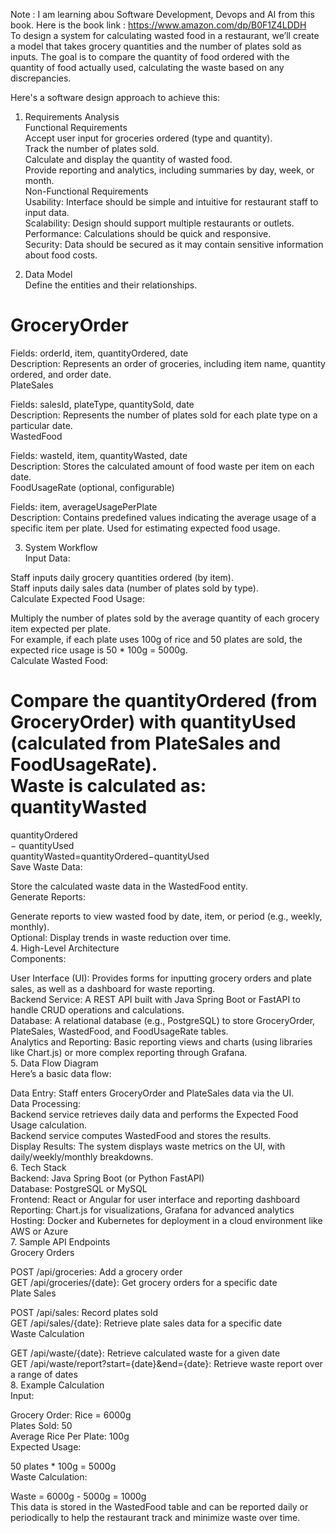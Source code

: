 Note : I am learning abou Software Development, Devops and AI from this book. Here is the book link : https://www.amazon.com/dp/B0F1Z4LDDH <br/>
To design a system for calculating wasted food in a restaurant, we’ll create a model that takes grocery quantities and the number of plates sold as inputs. The goal is to compare the quantity of food ordered with the quantity of food actually used, calculating the waste based on any discrepancies. <br/>

Here's a software design approach to achieve this: <br/>

1. Requirements Analysis <br/>
Functional Requirements <br/>
Accept user input for groceries ordered (type and quantity). <br/>
Track the number of plates sold. <br/>
Calculate and display the quantity of wasted food. <br/>
Provide reporting and analytics, including summaries by day, week, or month. <br/>
Non-Functional Requirements <br/>
Usability: Interface should be simple and intuitive for restaurant staff to input data. <br/>
Scalability: Design should support multiple restaurants or outlets. <br/>
Performance: Calculations should be quick and responsive. <br/>
Security: Data should be secured as it may contain sensitive information about food costs. <br/>

2. Data Model <br/>
Define the entities and their relationships. <br/>

# GroceryOrder <br/>

Fields: orderId, item, quantityOrdered, date <br/>
Description: Represents an order of groceries, including item name, quantity ordered, and order date. <br/>
PlateSales <br/>

Fields: salesId, plateType, quantitySold, date <br/>
Description: Represents the number of plates sold for each plate type on a particular date. <br/>
WastedFood <br/>

Fields: wasteId, item, quantityWasted, date <br/>
Description: Stores the calculated amount of food waste per item on each date. <br/>
FoodUsageRate (optional, configurable) <br/>

Fields: item, averageUsagePerPlate <br/>
Description: Contains predefined values indicating the average usage of a specific item per plate. Used for estimating expected food usage. <br/>

3. System Workflow <br/>
Input Data: <br/>

Staff inputs daily grocery quantities ordered (by item). <br/>
Staff inputs daily sales data (number of plates sold by type). <br/>
Calculate Expected Food Usage: <br/>

Multiply the number of plates sold by the average quantity of each grocery item expected per plate. <br/>
For example, if each plate uses 100g of rice and 50 plates are sold, the expected rice usage is 50 * 100g = 5000g. <br/>
Calculate Wasted Food: <br/>

Compare the quantityOrdered (from GroceryOrder) with quantityUsed (calculated from PlateSales and FoodUsageRate). <br/>
Waste is calculated as: <br/>
quantityWasted <br/>
=
quantityOrdered <br/>
−
quantityUsed <br/>
quantityWasted=quantityOrdered−quantityUsed <br/>
Save Waste Data:

Store the calculated waste data in the WastedFood entity. <br/>
Generate Reports: <br/>

Generate reports to view wasted food by date, item, or period (e.g., weekly, monthly). <br/>
Optional: Display trends in waste reduction over time. <br/>
4. High-Level Architecture <br/>
Components: <br/>

User Interface (UI): Provides forms for inputting grocery orders and plate sales, as well as a dashboard for waste reporting. <br/>
Backend Service: A REST API built with Java Spring Boot or FastAPI to handle CRUD operations and calculations. <br/>
Database: A relational database (e.g., PostgreSQL) to store GroceryOrder, PlateSales, WastedFood, and FoodUsageRate tables. <br/>
Analytics and Reporting: Basic reporting views and charts (using libraries like Chart.js) or more complex reporting through Grafana. <br/>
5. Data Flow Diagram <br/>
Here’s a basic data flow: <br/>

Data Entry: Staff enters GroceryOrder and PlateSales data via the UI. <br/>
Data Processing: <br/>
Backend service retrieves daily data and performs the Expected Food Usage calculation.<br/>
Backend service computes WastedFood and stores the results. <br/>
Display Results: The system displays waste metrics on the UI, with daily/weekly/monthly breakdowns. <br/>
6. Tech Stack <br/>
Backend: Java Spring Boot (or Python FastAPI) <br/>
Database: PostgreSQL or MySQL <br/>
Frontend: React or Angular for user interface and reporting dashboard <br/>
Reporting: Chart.js for visualizations, Grafana for advanced analytics <br/>
Hosting: Docker and Kubernetes for deployment in a cloud environment like AWS or Azure <br/>
7. Sample API Endpoints <br/>
Grocery Orders <br/>

POST /api/groceries: Add a grocery order <br/>
GET /api/groceries/{date}: Get grocery orders for a specific date <br/>
Plate Sales <br/>

POST /api/sales: Record plates sold <br/>
GET /api/sales/{date}: Retrieve plate sales data for a specific date <br/>
Waste Calculation <br/>

GET /api/waste/{date}: Retrieve calculated waste for a given date <br/>
GET /api/waste/report?start={date}&end={date}: Retrieve waste report over a range of dates <br/>
8. Example Calculation <br/>
Input:

Grocery Order: Rice = 6000g <br/>
Plates Sold: 50 <br/>
Average Rice Per Plate: 100g <br/>
Expected Usage: <br/>

50 plates * 100g = 5000g <br/>
Waste Calculation: <br/>

Waste = 6000g - 5000g = 1000g <br/>
This data is stored in the WastedFood table and can be reported daily or periodically to help the restaurant track and minimize waste over time. <br/>
